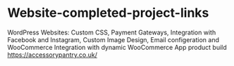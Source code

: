 # Website-completed-project-links

WordPress Websites:
Custom CSS, Payment Gateways, Integration with Facebook and Instagram, Custom Image Design, Email configeration and WooCommerce Integration with dynamic WooCommerce App product build
https://accessorypantry.co.uk/
